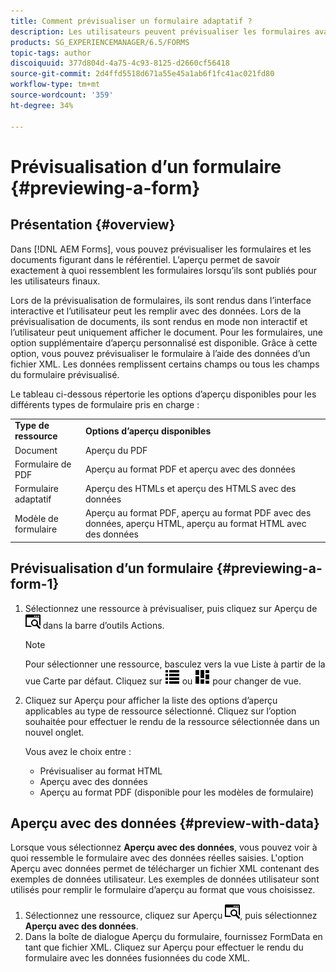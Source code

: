 ```yaml
---
title: Comment prévisualiser un formulaire adaptatif ?
description: Les utilisateurs peuvent prévisualiser les formulaires avant leur publication ou leur activation, afin de s’assurer qu’ils répondent aux attentes. Les options d’aperçu peuvent varier selon les types de formulaire pris en charge.
products: SG_EXPERIENCEMANAGER/6.5/FORMS
topic-tags: author
discoiquuid: 377d804d-4a75-4c93-8125-d2660cf56418
source-git-commit: 2d4ffd5518d671a55e45a1ab6f1fc41ac021fd80
workflow-type: tm+mt
source-wordcount: '359'
ht-degree: 34%

---
```



# Prévisualisation d’un formulaire {#previewing-a-form}

## Présentation {#overview}

Dans [!DNL AEM Forms], vous pouvez prévisualiser les formulaires et les documents figurant dans le référentiel. L’aperçu permet de savoir exactement à quoi ressemblent les formulaires lorsqu’ils sont publiés pour les utilisateurs finaux.

Lors de la prévisualisation de formulaires, ils sont rendus dans l’interface interactive et l’utilisateur peut les remplir avec des données. Lors de la prévisualisation de documents, ils sont rendus en mode non interactif et l’utilisateur peut uniquement afficher le document. Pour les formulaires, une option supplémentaire d’aperçu personnalisé est disponible. Grâce à cette option, vous pouvez prévisualiser le formulaire à l’aide des données d’un fichier XML. Les données remplissent certains champs ou tous les champs du formulaire prévisualisé.

Le tableau ci-dessous répertorie les options d’aperçu disponibles pour les différents types de formulaire pris en charge :

<table>
 <tbody>
  <tr>
   <td><strong>Type de ressource</strong><br /> </td>
   <td><strong>Options d’aperçu disponibles</strong><br /> </td>
  </tr>
  <tr>
   <td>Document</td>
   <td>Aperçu du PDF</td>
  </tr>
  <tr>
   <td>Formulaire de PDF</td>
   <td>Aperçu au format PDF et aperçu avec des données<br /> </td>
  </tr>
  <tr>
   <td>Formulaire adaptatif</td>
   <td>Aperçu des HTMLs et aperçu des HTMLS avec des données</td>
  </tr>
  <tr>
   <td>Modèle de formulaire</td>
   <td>Aperçu au format PDF, aperçu au format PDF avec des données, aperçu HTML, aperçu au format HTML avec des données<br /> </td>
  </tr>
 </tbody>
</table>

## Prévisualisation d’un formulaire {#previewing-a-form-1}

1. Sélectionnez une ressource à prévisualiser, puis cliquez sur Aperçu de ![aem6forms_preview](assets/aem6forms_preview.png) dans la barre d’outils Actions.

   >[!NOTE]
   >
   >Pour sélectionner une ressource, basculez vers la vue Liste à partir de la vue Carte par défaut. Cliquez sur ![aem6forms_viewlist](assets/aem6forms_viewlist.png) ou ![aem6forms_viewcard](assets/aem6forms_viewcard.png) pour changer de vue.

1. Cliquez sur Aperçu pour afficher la liste des options d’aperçu applicables au type de ressource sélectionné. Cliquez sur l’option souhaitée pour effectuer le rendu de la ressource sélectionnée dans un nouvel onglet.

   Vous avez le choix entre :

   * Prévisualiser au format HTML
   * Aperçu avec des données
   * Aperçu au format PDF (disponible pour les modèles de formulaire)

## Aperçu avec des données {#preview-with-data}

Lorsque vous sélectionnez **Aperçu avec des données**, vous pouvez voir à quoi ressemble le formulaire avec des données réelles saisies. L&#39;option Aperçu avec données permet de télécharger un fichier XML contenant des exemples de données utilisateur. Les exemples de données utilisateur sont utilisés pour remplir le formulaire d’aperçu au format que vous choisissez.

1. Sélectionnez une ressource, cliquez sur Aperçu ![aem6forms_preview](assets/aem6forms_preview.png), puis sélectionnez **Aperçu avec des données**.
1. Dans la boîte de dialogue Aperçu du formulaire, fournissez FormData en tant que fichier XML. Cliquez sur Aperçu pour effectuer le rendu du formulaire avec les données fusionnées du code XML.

